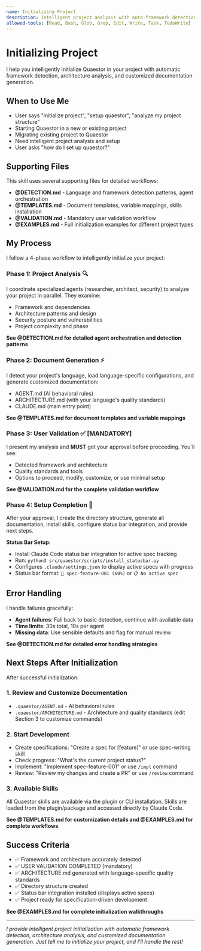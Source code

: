 ```yaml
---
name: Initializing Project
description: Intelligent project analysis with auto-framework detection and adaptive setup. Use when user wants to initialize Quaestor, setup a new project, or analyze existing project structure.
allowed-tools: [Read, Bash, Glob, Grep, Edit, Write, Task, TodoWrite]
---
```


# Initializing Project

I help you intelligently initialize Quaestor in your project with automatic framework detection, architecture analysis, and customized documentation generation.

## When to Use Me

- User says "initialize project", "setup quaestor", "analyze my project structure"
- Starting Quaestor in a new or existing project
- Migrating existing project to Quaestor
- Need intelligent project analysis and setup
- User asks "how do I set up quaestor?"

## Supporting Files

This skill uses several supporting files for detailed workflows:

- **@DETECTION.md** - Language and framework detection patterns, agent orchestration
- **@TEMPLATES.md** - Document templates, variable mappings, skills installation
- **@VALIDATION.md** - Mandatory user validation workflow
- **@EXAMPLES.md** - Full initialization examples for different project types

## My Process

I follow a 4-phase workflow to intelligently initialize your project:

### Phase 1: Project Analysis 🔍

I coordinate specialized agents (researcher, architect, security) to analyze your project in parallel. They examine:
- Framework and dependencies
- Architecture patterns and design
- Security posture and vulnerabilities
- Project complexity and phase

**See @DETECTION.md for detailed agent orchestration and detection patterns**

### Phase 2: Document Generation ⚡

I detect your project's language, load language-specific configurations, and generate customized documentation:
- AGENT.md (AI behavioral rules)
- ARCHITECTURE.md (with your language's quality standards)
- CLAUDE.md (main entry point)

**See @TEMPLATES.md for document templates and variable mappings**

### Phase 3: User Validation ✅ **[MANDATORY]**

I present my analysis and **MUST** get your approval before proceeding. You'll see:
- Detected framework and architecture
- Quality standards and tools
- Options to proceed, modify, customize, or use minimal setup

**See @VALIDATION.md for the complete validation workflow**

### Phase 4: Setup Completion 🚀

After your approval, I create the directory structure, generate all documentation, install skills, configure status bar integration, and provide next steps.

**Status Bar Setup:**
- Install Claude Code status bar integration for active spec tracking
- Run: `python3 src/quaestor/scripts/install_statusbar.py`
- Configures `.claude/settings.json` to display active specs with progress
- Status bar format: `🎯 spec-feature-001 (60%)` or `📋 No active spec`

## Error Handling

I handle failures gracefully:
- **Agent failures**: Fall back to basic detection, continue with available data
- **Time limits**: 30s total, 10s per agent
- **Missing data**: Use sensible defaults and flag for manual review

**See @DETECTION.md for detailed error handling strategies**

## Next Steps After Initialization

After successful initialization:

### 1. Review and Customize Documentation
- `.quaestor/AGENT.md` - AI behavioral rules
- `.quaestor/ARCHITECTURE.md` - Architecture and quality standards (edit Section 3 to customize commands)

### 2. Start Development
- Create specifications: "Create a spec for [feature]" or use spec-writing skill
- Check progress: "What's the current project status?"
- Implement: "Implement spec-feature-001" or use `/impl` command
- Review: "Review my changes and create a PR" or use `/review` command

### 3. Available Skills
All Quaestor skills are available via the plugin or CLI installation. Skills are loaded from the plugin/package and accessed directly by Claude Code.

**See @TEMPLATES.md for customization details and @EXAMPLES.md for complete workflows**

## Success Criteria

- ✅ Framework and architecture accurately detected
- ✅ USER VALIDATION COMPLETED (mandatory)
- ✅ ARCHITECTURE.md generated with language-specific quality standards
- ✅ Directory structure created
- ✅ Status bar integration installed (displays active specs)
- ✅ Project ready for specification-driven development

**See @EXAMPLES.md for complete initialization walkthroughs**

---

*I provide intelligent project initialization with automatic framework detection, architecture analysis, and customized documentation generation. Just tell me to initialize your project, and I'll handle the rest!*
